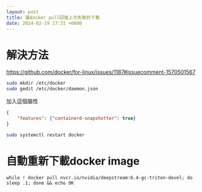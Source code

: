 ```yaml
---
layout: post
title: 讓docker pull回復上次失敗的下載
date: 2024-02-19 17:31 +0800
---
```


# 解決方法
https://github.com/docker/for-linux/issues/1187#issuecomment-1570501567

```bash
sudo mkdir /etc/docker
sudo gedit /etc/docker/daemon.json
```
加入這個屬性
```json
{
    "features": {"containerd-snapshotter": true}
}
```

```bash
sudo systemctl restart docker
```

# 自動重新下載docker image
```
while ! docker pull nvcr.io/nvidia/deepstream:6.4-gc-triton-devel; do sleep .1; done && echo OK
```